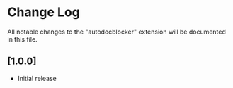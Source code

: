 # Change Log
All notable changes to the "autodocblocker" extension will be documented in this file.

## [1.0.0]
- Initial release